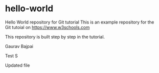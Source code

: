 # hello-world
Hello World repository for Git tutorial
This is an example repository for the Git tutoial on https://www.w3schools.com

This repository is built step by step in the tutorial.

Gaurav Bajpai

Test
S

Updated file